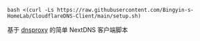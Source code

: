 `bash <(curl -Ls https://raw.githubusercontent.com/Bingyin-s-HomeLab/CloudflareDNS-Client/main/setup.sh)`

基于 [dnsproxy](https://github.com/AdguardTeam/dnsproxy) 的简单 NextDNS 客户端脚本
